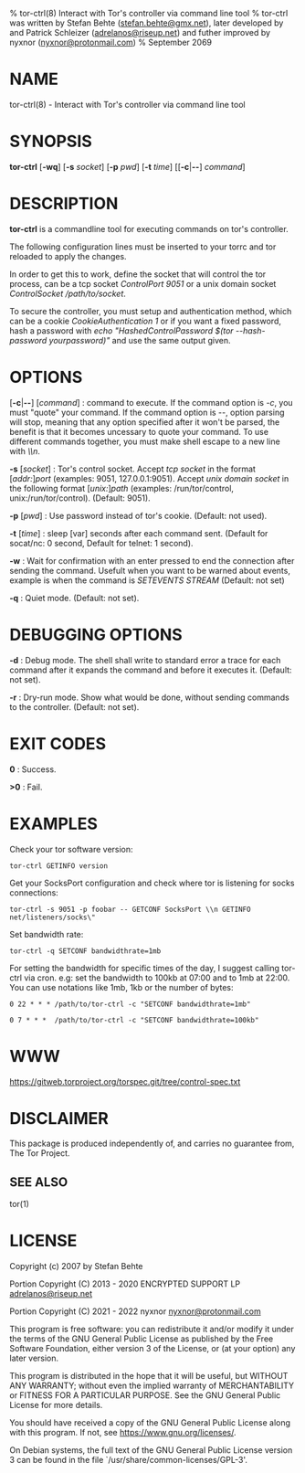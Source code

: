 % tor-ctrl(8) Interact with Tor's controller via command line tool
% tor-ctrl was written by Stefan Behte (stefan.behte@gmx.net), later developed by and Patrick Schleizer (adrelanos@riseup.net) and futher improved by nyxnor (nyxnor@protonmail.com)
% September 2069

# NAME

tor-ctrl(8) - Interact with Tor's controller via command line tool

# SYNOPSIS

**tor-ctrl** [**-wq**] [**-s** *socket*] [**-p** *pwd*] [**-t** *time*] [[**-c**|**--**] *command*]

# DESCRIPTION

**tor-ctrl** is a commandline tool for executing commands on tor's controller.

The following configuration lines must be inserted to your torrc and tor reloaded to apply the changes.

In order to get this to work, define the socket that will control the tor process, can be a tcp socket *ControlPort 9051* or a unix domain socket *ControlSocket /path/to/socket*.

To secure the controller, you must setup and authentication method, which can be a cookie
*CookieAuthentication 1* or if you want a fixed password, hash a password with *echo "HashedControlPassword $(tor --hash-password yourpassword)"* and use the same output given.

# OPTIONS

[**-c**|**--**] [*command*]
: command to execute. If the command option is *-c*, you must "quote" your command. If the command option is *--*, option parsing will stop, meaning that any option specified after it won't be parsed, the benefit is that it becomes uncessary to quote your command. To use different commands together, you must make shell escape to a new line with *\\\\n*.

**-s** [*socket*]
: Tor's control socket. Accept *tcp socket* in the format [*addr:*]*port* (examples: 9051, 127.0.0.1:9051). Accept *unix domain socket* in the following format [*unix:*]*path* (examples: /run/tor/control, unix:/run/tor/control). (Default: 9051).

**-p** [*pwd*]
: Use password instead of tor's cookie. (Default: not used).

**-t** [*time*]
: sleep [var] seconds after each command sent. (Default for socat/nc: 0 second, Default for telnet: 1 second).

**-w**
: Wait for confirmation with an enter pressed to end the connection after sending the command. Usefult when you want to be warned about events, example is when the command is *SETEVENTS STREAM* (Default: not set)

**-q**
: Quiet mode. (Default: not set).

# DEBUGGING OPTIONS

**-d**
: Debug mode. The shell shall write to standard error a trace for each command after it expands the command and before it executes it. (Default: not set).

**-r**
: Dry-run mode. Show what would be done, without sending commands to the controller. (Default: not set).

# EXIT CODES

**0**
: Success.

**>0**
: Fail.

# EXAMPLES

Check your tor software version:
```
tor-ctrl GETINFO version
```

Get your SocksPort configuration and check where tor is listening for socks connections:
```
tor-ctrl -s 9051 -p foobar -- GETCONF SocksPort \\n GETINFO net/listeners/socks\"
```

Set bandwidth rate:
```
tor-ctrl -q SETCONF bandwidthrate=1mb
```

For setting the bandwidth for specific times of the day, I suggest calling tor-ctrl via cron. e.g: set the bandwidth to 100kb at 07:00 and to 1mb at 22:00. You can use notations like 1mb, 1kb or the number of bytes:
```
0 22 * * * /path/to/tor-ctrl -c "SETCONF bandwidthrate=1mb"

0 7 * * *  /path/to/tor-ctrl -c "SETCONF bandwidthrate=100kb"
```

# WWW

https://gitweb.torproject.org/torspec.git/tree/control-spec.txt

# DISCLAIMER

This package is produced independently of, and carries no guarantee from, The
Tor Project.

## SEE ALSO

tor(1)

# LICENSE

Copyright (c) 2007 by Stefan Behte

Portion Copyright (C) 2013 - 2020 ENCRYPTED SUPPORT LP <adrelanos@riseup.net>

Portion Copyright (C) 2021 - 2022 nyxnor <nyxnor@protonmail.com>

This program is free software: you can redistribute it and/or modify
it under the terms of the GNU General Public License as published by
the Free Software Foundation, either version 3 of the License, or
(at your option) any later version.

This program is distributed in the hope that it will be useful,
but WITHOUT ANY WARRANTY; without even the implied warranty of
MERCHANTABILITY or FITNESS FOR A PARTICULAR PURPOSE.  See the
GNU General Public License for more details.

You should have received a copy of the GNU General Public License
along with this program.  If not, see <https://www.gnu.org/licenses/>.

On Debian systems, the full text of the GNU General Public
License version 3 can be found in the file
`/usr/share/common-licenses/GPL-3'.
